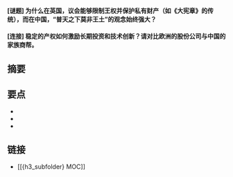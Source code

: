#### [谜题] 为什么在英国，议会能够限制王权并保护私有财产（如《大宪章》的传统），而在中国，“普天之下莫非王土”的观念始终强大？


#### [连接] 稳定的产权如何激励长期投资和技术创新？请对比欧洲的股份公司与中国的家族商帮。


## 摘要


## 要点

- 
- 
- 

## 链接

- [[{h3_subfolder} MOC]]
